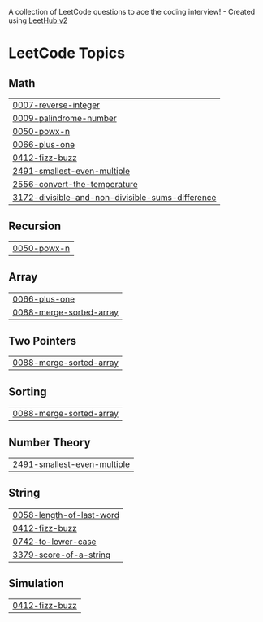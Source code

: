A collection of LeetCode questions to ace the coding interview! - Created using [LeetHub v2](https://github.com/arunbhardwaj/LeetHub-2.0)
<!---LeetCode Topics Start-->
# LeetCode Topics
## Math
|  |
| ------- |
| [0007-reverse-integer](https://github.com/Abhijith232373/LeetCode/tree/master/0007-reverse-integer) |
| [0009-palindrome-number](https://github.com/Abhijith232373/LeetCode/tree/master/0009-palindrome-number) |
| [0050-powx-n](https://github.com/Abhijith232373/LeetCode/tree/master/0050-powx-n) |
| [0066-plus-one](https://github.com/Abhijith232373/LeetCode/tree/master/0066-plus-one) |
| [0412-fizz-buzz](https://github.com/Abhijith232373/LeetCode/tree/master/0412-fizz-buzz) |
| [2491-smallest-even-multiple](https://github.com/Abhijith232373/LeetCode/tree/master/2491-smallest-even-multiple) |
| [2556-convert-the-temperature](https://github.com/Abhijith232373/LeetCode/tree/master/2556-convert-the-temperature) |
| [3172-divisible-and-non-divisible-sums-difference](https://github.com/Abhijith232373/LeetCode/tree/master/3172-divisible-and-non-divisible-sums-difference) |
## Recursion
|  |
| ------- |
| [0050-powx-n](https://github.com/Abhijith232373/LeetCode/tree/master/0050-powx-n) |
## Array
|  |
| ------- |
| [0066-plus-one](https://github.com/Abhijith232373/LeetCode/tree/master/0066-plus-one) |
| [0088-merge-sorted-array](https://github.com/Abhijith232373/LeetCode/tree/master/0088-merge-sorted-array) |
## Two Pointers
|  |
| ------- |
| [0088-merge-sorted-array](https://github.com/Abhijith232373/LeetCode/tree/master/0088-merge-sorted-array) |
## Sorting
|  |
| ------- |
| [0088-merge-sorted-array](https://github.com/Abhijith232373/LeetCode/tree/master/0088-merge-sorted-array) |
## Number Theory
|  |
| ------- |
| [2491-smallest-even-multiple](https://github.com/Abhijith232373/LeetCode/tree/master/2491-smallest-even-multiple) |
## String
|  |
| ------- |
| [0058-length-of-last-word](https://github.com/Abhijith232373/LeetCode/tree/master/0058-length-of-last-word) |
| [0412-fizz-buzz](https://github.com/Abhijith232373/LeetCode/tree/master/0412-fizz-buzz) |
| [0742-to-lower-case](https://github.com/Abhijith232373/LeetCode/tree/master/0742-to-lower-case) |
| [3379-score-of-a-string](https://github.com/Abhijith232373/LeetCode/tree/master/3379-score-of-a-string) |
## Simulation
|  |
| ------- |
| [0412-fizz-buzz](https://github.com/Abhijith232373/LeetCode/tree/master/0412-fizz-buzz) |
<!---LeetCode Topics End-->
